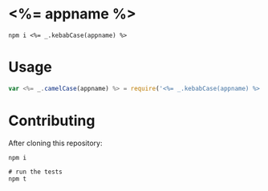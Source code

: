 <%= appname %>
===

``` shell
npm i <%= _.kebabCase(appname) %>
```

# Usage

```javascript
var <%= _.camelCase(appname) %> = require('<%= _.kebabCase(appname) %>');
```

# Contributing

After cloning this repository:

```
npm i

# run the tests
npm t
```
